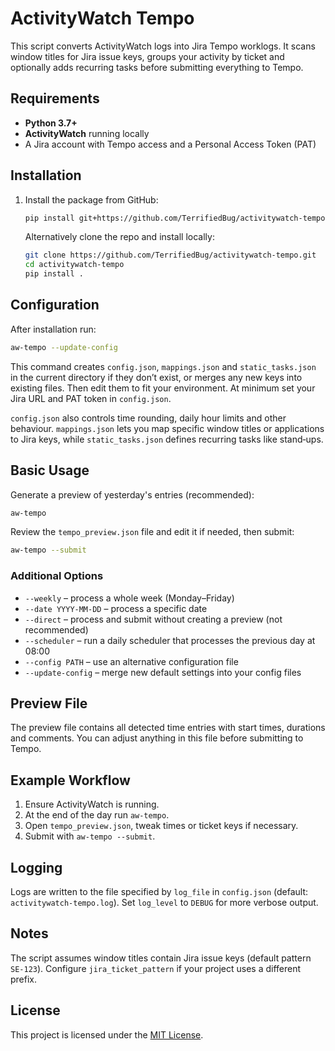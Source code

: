 # ActivityWatch Tempo

This script converts ActivityWatch logs into Jira Tempo worklogs. It scans window titles for Jira issue keys, groups your activity by ticket and optionally adds recurring tasks before submitting everything to Tempo.

## Requirements

- **Python 3.7+**
- **ActivityWatch** running locally
- A Jira account with Tempo access and a Personal Access Token (PAT)

## Installation

1. Install the package from GitHub:
   ```bash
   pip install git+https://github.com/TerrifiedBug/activitywatch-tempo.git
   ```
   Alternatively clone the repo and install locally:
   ```bash
   git clone https://github.com/TerrifiedBug/activitywatch-tempo.git
   cd activitywatch-tempo
   pip install .
   ```

## Configuration

After installation run:

```bash
aw-tempo --update-config
```

This command creates `config.json`, `mappings.json` and `static_tasks.json` in
the current directory if they don’t exist, or merges any new keys into existing
files. Then edit them to fit your environment. At minimum set your Jira URL and
PAT token in `config.json`.

`config.json` also controls time rounding, daily hour limits and other
behaviour. `mappings.json` lets you map specific window titles or applications
to Jira keys, while `static_tasks.json` defines recurring tasks like stand‑ups.

## Basic Usage

Generate a preview of yesterday's entries (recommended):
```bash
aw-tempo
```
Review the `tempo_preview.json` file and edit it if needed, then submit:
```bash
aw-tempo --submit
```

### Additional Options

- `--weekly` – process a whole week (Monday–Friday)
- `--date YYYY-MM-DD` – process a specific date
- `--direct` – process and submit without creating a preview (not recommended)
- `--scheduler` – run a daily scheduler that processes the previous day at 08:00
- `--config PATH` – use an alternative configuration file
- `--update-config` – merge new default settings into your config files

## Preview File

The preview file contains all detected time entries with start times, durations and comments. You can adjust anything in this file before submitting to Tempo.

## Example Workflow

1. Ensure ActivityWatch is running.
2. At the end of the day run `aw-tempo`.
3. Open `tempo_preview.json`, tweak times or ticket keys if necessary.
4. Submit with `aw-tempo --submit`.

## Logging

Logs are written to the file specified by `log_file` in `config.json` (default: `activitywatch-tempo.log`). Set `log_level` to `DEBUG` for more verbose output.

## Notes

The script assumes window titles contain Jira issue keys (default pattern `SE-123`). Configure `jira_ticket_pattern` if your project uses a different prefix.

## License

This project is licensed under the [MIT License](LICENSE).
